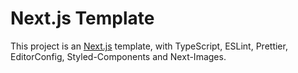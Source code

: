 # Next.js Template

This project is an [Next.js](https://github.com/vercel/next.js) template, with TypeScript, ESLint, Prettier, EditorConfig, Styled-Components and Next-Images.
